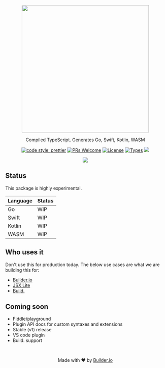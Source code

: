 <p align="center"><img width="400" src="https://cdn.builder.io/api/v1/image/assets%2FYJIGb4i01jvw0SRdL5Bt%2F265056f48a654204a2491f1f10aa1785"></p>

<p align="center">
  Compiled TypeScript. Generates Go, Swift, Kotlin, WASM
</p>

<p align="center">
  <a href="https://github.com/prettier/prettier"><img alt="code style: prettier" src="https://img.shields.io/badge/code_style-prettier-ff69b4.svg" /></a>
  <a href="https://github.com/BuilderIO/ts-lite/pulls"><img alt="PRs Welcome" src="https://img.shields.io/badge/PRs-welcome-brightgreen.svg" /></a>
  <a href="https://github.com/BuilderIO/ts-lite"><img alt="License" src="https://img.shields.io/github/license/BuilderIO/ts-lite" /></a>
  <a href="https://www.npmjs.com/package/@ts-lite/core"><img alt="Types" src="https://img.shields.io/npm/types/@ts-lite/core" /></a>
  <a href="https://www.npmjs.com/package/@ts-lite/core" rel="nofollow"><img src="https://img.shields.io/npm/v/@ts-lite/core.svg?sanitize=true"></a>
</p>

<p align="center">
  <img src="https://imgur.com/q0XX5eb.gif">
</p>

## Status

This package is highly experimental.

| Language | Status |
| -------- | ------ |
| Go       | WIP    |
| Swift    | WIP    |
| Kotlin   | WIP    |
| WASM     | WIP    |

## Who uses it

Don't use this for production today. The below use cases are what we are building this for:

- [Builder.io](https://github.com/builderio/builder)
- [JSX Lite](https://github.com/builderio/jsx-lite)
- [Build.](https://github.com/builderio/build.)

## Coming soon

- Fiddle/playground
- Plugin API docs for custom syntaxes and extensions
- Stable (v1) release
- VS code plugin
- Build. support

<br />
<p align="center">
  Made with ❤️ by <a target="_blank" href="https://www.builder.io/">Builder.io</a>
</p>
